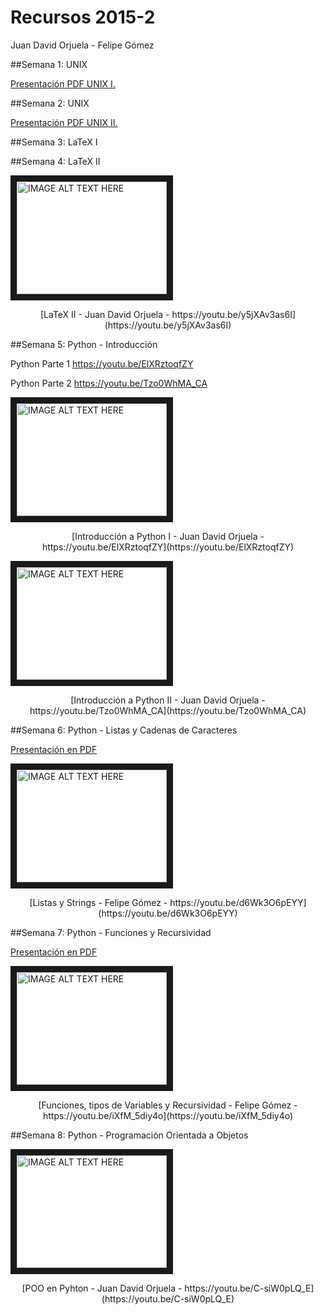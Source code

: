 # Recursos 2015-2

Juan David Orjuela - Felipe Gómez


##Semana 1: UNIX

[Presentación PDF UNIX I.](https://github.com/ComputoCienciasUniandes/HerramientasComputacionales/raw/master/Lectures/01.Unix-Console/Lecture/01%20UNIX.pdf)


##Semana 2: UNIX

[Presentación PDF UNIX II.](https://github.com/ComputoCienciasUniandes/HerramientasComputacionales/raw/master/Lectures/02.Unix-TextEditors/02%20emacs%2C%20scripts%2C%20redir%20%26%20pipelines.pdf)

##Semana 3: LaTeX I



##Semana 4: LaTeX II

<a href="http://www.youtube.com/watch?feature=player_embedded&v=y5jXAv3as6I
" target="_blank"><img src="http://img.youtube.com/vi/y5jXAv3as6I/0.jpg" 
alt="IMAGE ALT TEXT HERE" width="240" height="180" border="10" /></a>

<center> [LaTeX II - Juan David Orjuela - https://youtu.be/y5jXAv3as6I](https://youtu.be/y5jXAv3as6I) </center>



##Semana 5: Python - Introducción

Python Parte 1 https://youtu.be/ElXRztoqfZY

Python Parte 2 https://youtu.be/Tzo0WhMA_CA

<a href="http://www.youtube.com/watch?feature=player_embedded&v=ElXRztoqfZY
" target="_blank"><img src="http://img.youtube.com/vi/ElXRztoqfZY/0.jpg" 
alt="IMAGE ALT TEXT HERE" width="240" height="180" border="10" /></a>

<center> [Introducción a Python I - Juan David Orjuela - https://youtu.be/ElXRztoqfZY](https://youtu.be/ElXRztoqfZY) </center>


<a href="http://www.youtube.com/watch?feature=player_embedded&v=Tzo0WhMA_CA
" target="_blank"><img src="http://img.youtube.com/vi/Tzo0WhMA_CA/0.jpg" 
alt="IMAGE ALT TEXT HERE" width="240" height="180" border="10" /></a>

<center> [Introducción a Python II - Juan David Orjuela - https://youtu.be/Tzo0WhMA_CA](https://youtu.be/Tzo0WhMA_CA) </center>


##Semana 6: Python - Listas y Cadenas de Caracteres

[Presentación en PDF](https://github.com/ComputoCienciasUniandes/HerramientasComputacionales/raw/master/Lectures/98.Python/Python_Listas_y_Strings.pdf)

<a href="http://www.youtube.com/watch?feature=player_embedded&v=d6Wk3O6pEYY
" target="_blank"><img src="http://img.youtube.com/vi/d6Wk3O6pEYY/0.jpg" 
alt="IMAGE ALT TEXT HERE" width="240" height="180" border="10" /></a>

<center> [Listas y Strings - Felipe Gómez - https://youtu.be/d6Wk3O6pEYY](https://youtu.be/d6Wk3O6pEYY) </center>



##Semana 7: Python - Funciones y Recursividad

[Presentación en PDF](https://github.com/ComputoCienciasUniandes/HerramientasComputacionales/raw/master/Lectures/98.Python/Python_%20Funciones%2C%20Tipos%20de%20Variables%20y%20Recursividad.pdf)

<a href="http://www.youtube.com/watch?feature=player_embedded&v=iXfM_5diy4o
" target="_blank"><img src="http://img.youtube.com/vi/iXfM_5diy4o/0.jpg" 
alt="IMAGE ALT TEXT HERE" width="240" height="180" border="10" /></a>

<center> [Funciones, tipos de Variables y Recursividad - Felipe Gómez - https://youtu.be/iXfM_5diy4o](https://youtu.be/iXfM_5diy4o) </center>


##Semana 8: Python - Programación Orientada a Objetos

<a href="http://www.youtube.com/watch?feature=player_embedded&v=C-siW0pLQ_E
" target="_blank"><img src="http://img.youtube.com/vi/C-siW0pLQ_E/0.jpg" 
alt="IMAGE ALT TEXT HERE" width="240" height="180" border="10" /></a>

<center> [POO en Pyhton - Juan David Orjuela - https://youtu.be/C-siW0pLQ_E](https://youtu.be/C-siW0pLQ_E) </center>